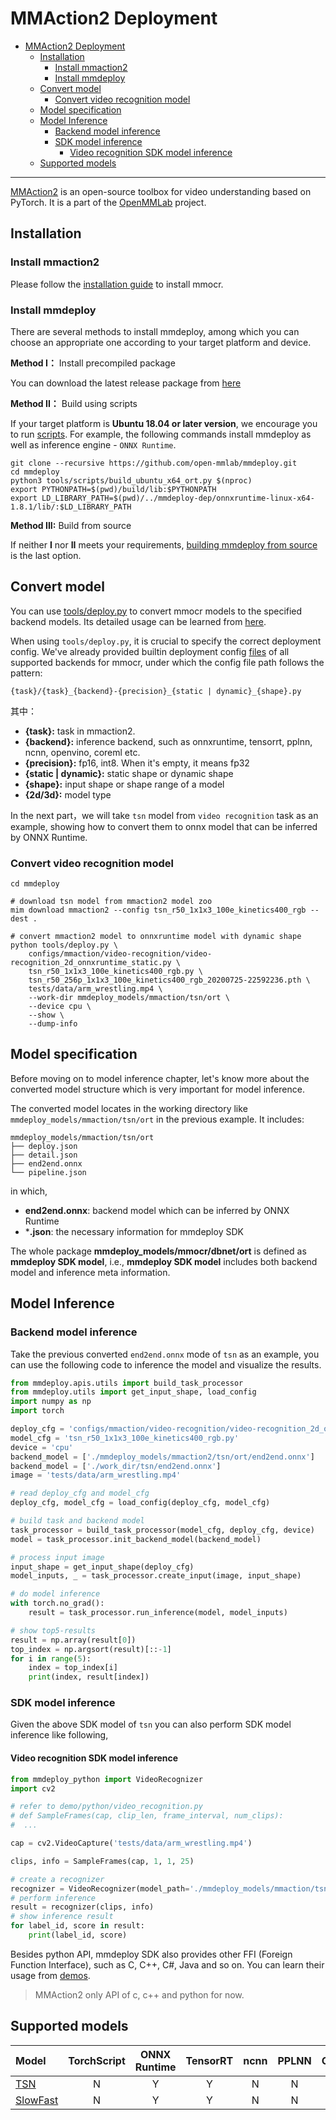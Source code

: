 # MMAction2 Deployment

- [MMAction2 Deployment](#mmaction2-deployment)
  - [Installation](#installation)
    - [Install mmaction2](#install-mmaction2)
    - [Install mmdeploy](#install-mmdeploy)
  - [Convert model](#convert-model)
    - [Convert video recognition model](#convert-video-recognition-model)
  - [Model specification](#model-specification)
  - [Model Inference](#model-inference)
    - [Backend model inference](#backend-model-inference)
    - [SDK model inference](#sdk-model-inference)
      - [Video recognition SDK model inference](#video-recognition-sdk-model-inference)
  - [Supported models](#supported-models)

______________________________________________________________________

[MMAction2](https://github.com/open-mmlab/mmaction2) is an open-source toolbox for video understanding based on PyTorch. It is a part of the [OpenMMLab](https://openmmlab.com) project.

## Installation

### Install mmaction2

Please follow the [installation guide](https://github.com/open-mmlab/mmaction2#installation) to install mmocr.

### Install mmdeploy

There are several methods to install mmdeploy, among which you can choose an appropriate one according to your target platform and device.

**Method I：** Install precompiled package

You can download the latest release package from [here](https://github.com/open-mmlab/mmdeploy/releases)

**Method II：** Build using scripts

If your target platform is **Ubuntu 18.04 or later version**, we encourage you to run
[scripts](../01-how-to-build/build_from_script.md). For example, the following commands install mmdeploy as well as inference engine - `ONNX Runtime`.

```shell
git clone --recursive https://github.com/open-mmlab/mmdeploy.git
cd mmdeploy
python3 tools/scripts/build_ubuntu_x64_ort.py $(nproc)
export PYTHONPATH=$(pwd)/build/lib:$PYTHONPATH
export LD_LIBRARY_PATH=$(pwd)/../mmdeploy-dep/onnxruntime-linux-x64-1.8.1/lib/:$LD_LIBRARY_PATH
```

**Method III:** Build from source

If neither **I** nor **II** meets your requirements, [building mmdeploy from source](../01-how-to-build/build_from_source.md) is the last option.

## Convert model

You can use [tools/deploy.py](https://github.com/open-mmlab/mmdeploy/blob/master/tools/deploy.py) to convert mmocr models to the specified backend models. Its detailed usage can be learned from [here](https://github.com/open-mmlab/mmdeploy/blob/master/docs/en/02-how-to-run/convert_model.md#usage).

When using `tools/deploy.py`, it is crucial to specify the correct deployment config. We've already provided builtin deployment config [files](https://github.com/open-mmlab/mmdeploy/tree/master/configs/mmaction) of all supported backends for mmocr, under which the config file path follows the pattern:

```
{task}/{task}_{backend}-{precision}_{static | dynamic}_{shape}.py
```

其中：

- **{task}:** task in mmaction2.
- **{backend}:** inference backend, such as onnxruntime, tensorrt, pplnn, ncnn, openvino, coreml etc.
- **{precision}:** fp16, int8. When it's empty, it means fp32
- **{static | dynamic}:** static shape or dynamic shape
- **{shape}:** input shape or shape range of a model
- **{2d/3d}:** model type

In the next part，we will take `tsn` model from `video recognition` task as an example, showing how to convert them to onnx model that can be inferred by ONNX Runtime.

### Convert video recognition model

```shell
cd mmdeploy

# download tsn model from mmaction2 model zoo
mim download mmaction2 --config tsn_r50_1x1x3_100e_kinetics400_rgb --dest .

# convert mmaction2 model to onnxruntime model with dynamic shape
python tools/deploy.py \
    configs/mmaction/video-recognition/video-recognition_2d_onnxruntime_static.py \
    tsn_r50_1x1x3_100e_kinetics400_rgb.py \
    tsn_r50_256p_1x1x3_100e_kinetics400_rgb_20200725-22592236.pth \
    tests/data/arm_wrestling.mp4 \
    --work-dir mmdeploy_models/mmaction/tsn/ort \
    --device cpu \
    --show \
    --dump-info
```

## Model specification

Before moving on to model inference chapter, let's know more about the converted model structure which is very important for model inference.

The converted model locates in the working directory like `mmdeploy_models/mmaction/tsn/ort` in the previous example. It includes:

```
mmdeploy_models/mmaction/tsn/ort
├── deploy.json
├── detail.json
├── end2end.onnx
└── pipeline.json
```

in which,

- **end2end.onnx**: backend model which can be inferred by ONNX Runtime
- \***.json**: the necessary information for mmdeploy SDK

The whole package **mmdeploy_models/mmocr/dbnet/ort** is defined as **mmdeploy SDK model**, i.e., **mmdeploy SDK model** includes both backend model and inference meta information.

## Model Inference

### Backend model inference

Take the previous converted `end2end.onnx` mode of `tsn` as an example, you can use the following code to inference the model and visualize the results.

```python
from mmdeploy.apis.utils import build_task_processor
from mmdeploy.utils import get_input_shape, load_config
import numpy as np
import torch

deploy_cfg = 'configs/mmaction/video-recognition/video-recognition_2d_onnxruntime_static.py'
model_cfg = 'tsn_r50_1x1x3_100e_kinetics400_rgb.py'
device = 'cpu'
backend_model = ['./mmdeploy_models/mmaction2/tsn/ort/end2end.onnx']
backend_model = ['./work_dir/tsn/end2end.onnx']
image = 'tests/data/arm_wrestling.mp4'

# read deploy_cfg and model_cfg
deploy_cfg, model_cfg = load_config(deploy_cfg, model_cfg)

# build task and backend model
task_processor = build_task_processor(model_cfg, deploy_cfg, device)
model = task_processor.init_backend_model(backend_model)

# process input image
input_shape = get_input_shape(deploy_cfg)
model_inputs, _ = task_processor.create_input(image, input_shape)

# do model inference
with torch.no_grad():
    result = task_processor.run_inference(model, model_inputs)

# show top5-results
result = np.array(result[0])
top_index = np.argsort(result)[::-1]
for i in range(5):
    index = top_index[i]
    print(index, result[index])
```

### SDK model inference

Given the above SDK model of `tsn` you can also perform SDK model inference like following,

#### Video recognition SDK model inference

```python
from mmdeploy_python import VideoRecognizer
import cv2

# refer to demo/python/video_recognition.py
# def SampleFrames(cap, clip_len, frame_interval, num_clips):
#  ...

cap = cv2.VideoCapture('tests/data/arm_wrestling.mp4')

clips, info = SampleFrames(cap, 1, 1, 25)

# create a recognizer
recognizer = VideoRecognizer(model_path='./mmdeploy_models/mmaction/tsn/ort', device_name='cpu', device_id=0)
# perform inference
result = recognizer(clips, info)
# show inference result
for label_id, score in result:
    print(label_id, score)
```

Besides python API, mmdeploy SDK also provides other FFI (Foreign Function Interface), such as C, C++, C#, Java and so on. You can learn their usage from [demos](https://github.com/open-mmlab/mmdeploy/demo).

> MMAction2 only API of c, c++ and python for now.

## Supported models

| Model                                                                                            | TorchScript | ONNX Runtime | TensorRT | ncnn | PPLNN | OpenVINO |
| :----------------------------------------------------------------------------------------------- | :---------: | :----------: | :------: | :--: | :---: | :------: |
| [TSN](https://github.com/open-mmlab/mmaction2/tree/master/configs/recognition/tsn)               |      N      |      Y       |    Y     |  N   |   N   |    N     |
| [SlowFast](https://github.com/open-mmlab/mmaction2/tree/master/configs/recognition/slowfast) |      N      |      Y       |    Y     |  N   |   N   |    N     |
